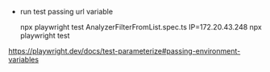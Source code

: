 

- run test passing url variable

    npx playwright test AnalyzerFilterFromList.spec.ts
    IP=172.20.43.248 npx playwright test

https://playwright.dev/docs/test-parameterize#passing-environment-variables
